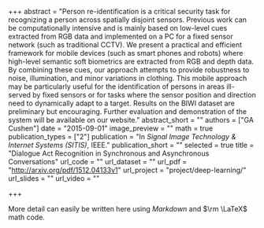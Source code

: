 +++
abstract = "Person re-identification is a critical security task for recognizing a person across spatially disjoint sensors. Previous work can be computationally intensive and is mainly based on low-level cues extracted from RGB data and implemented on a PC for a fixed sensor network (such as traditional CCTV). We present a practical and efficient framework for mobile devices (such as smart phones and robots) where high-level semantic soft biometrics are extracted from RGB and depth data. By combining these cues, our approach attempts to provide robustness to noise, illumination, and minor variations in clothing. This mobile approach may be particularly useful for the identification of persons in areas ill-served by fixed sensors or for tasks where the sensor position and direction need to dynamically adapt to a target. Results on the BIWI dataset are preliminary but encouraging. Further evaluation and demonstration of the system will be available on our website."
abstract_short = ""
authors = ["GA Cushen"]
date = "2015-09-01"
image_preview = ""
math = true
publication_types = ["2"]
publication = "In *Signal Image Technology & Internet Systems (SITIS)*, IEEE."
publication_short = ""
selected = true
title = "Dialogue Act Recognition in Synchronous and Asynchronous Conversations"
url_code = ""
url_dataset = ""
url_pdf = "http://arxiv.org/pdf/1512.04133v1"
url_project = "project/deep-learning/"
url_slides = ""
url_video = ""

+++

More detail can easily be written here using *Markdown* and $\rm \LaTeX$ math code.
